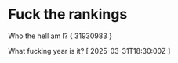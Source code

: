 # Fuck the rankings

Who the hell am I?
{ 31930983 }

What fucking year is it?
[ 2025-03-31T18:30:00Z ]
